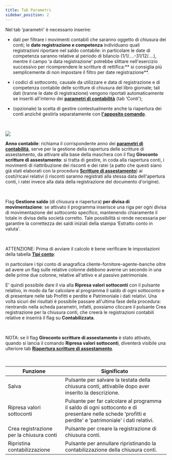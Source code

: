 ```yaml
---
title: Tab Parametri
sidebar_position: 2
---
```


Nel tab ‘parametri' è necessario inserire: 

- dati per filtrare i movimenti contabili che saranno oggetto di chiusura dei conti; le **date registrazione e competenza** individuano quali registrazioni riportare nel saldo contabile: in particolare le date di competenza saranno relative al periodo di bilancio (1/1/….-31/12/….), mentre il campo ‘a data registrazione' potrebbe slittare nell'esercizio successivo per ricomprendere le scritture di rettifica:** si consiglia più semplicemente di non impostare il filtro per date registrazione**.



- i codici di sottoconto, causale da utilizzare e data di registrazione e di competenza contabile delle scritture di chiusura del libro giornale; tali dati (tranne le date di registrazione) vengono riportati automaticamente se inseriti all'interno dei **[parametri di contabilità](/docs/configurations/parameters/finance/accounting-parameters)** (tab ‘Conti');

- (opzionale) la scelta di gestire contestualmente anche la riapertura dei conti anziché gestirla separatamente con **[l'apposito comando](/docs/finance-area/ledger-records/records/automatic-accounts-opening/new)**.

 

![](/img/it-it/finance-area/ledger-records/records/automatic-account-closing/new/parameters-tab/image01.png)



**Anno contabile**: richiama il corrispondente anno dei **[parametri di contabilità](/docs/configurations/parameters/finance/accounting-parameters)**, serve per la gestione della riapertura delle scritture di assestamento, da attivare alla base della maschera con il flag **Giroconto scritture di assestamento**: si tratta di gestire, in coda alla riapertura conti, i movimenti di riattribuzione dei risconti e dei ratei (a patto che questi siano già stati elaborati con la procedura **[Scritture di assestamento](/docs/finance-area/ledger-records/records/adjustment-record/new/adjustment-creation)**) ai costi/ricavi relativi (i risconti saranno registrati alla stessa data dell'apertura conti, i ratei invece alla data della registrazione del documento d'origine).

 

Flag **Gestione saldo** (di chiusura e riapertura) **per divisa di movimentazione**: se attivato il programma inserisce una riga per ogni divisa di movimentazione del sottoconto specifico, mantenendo chiaramente il totale in divisa della società corretto. Tale possibilità si rende necessaria per garantire la correttezza dei saldi iniziali della stampa ‘Estratto conto in valuta'.

 

ATTENZIONE: Prima di avviare il calcolo è bene verificare le impostazioni della tabella **[Tipi conto](/docs/configurations/tables/finance/account-types)**: 

in particolare i tipi conto di anagrafica cliente-fornitore-agente-banche oltre ad avere un flag sulle relative colonne debbono averne un secondo in una delle prime due colonne, relative all'attivo e al passivo patrimoniale. 

E' quindi possibile dare il via alla **Ripresa valori sottoconti** con il pulsante relativo, in modo da far calcolare al programma il saldo di ogni sottoconto e di presentare nelle tab Profitti e perdite e Patrimoniale i dati relativi. Una volta sicuri dei risultati è possibile passare all'ultima fase della procedura: rientrando nella scheda parametri, infatti, possiamo cliccare il pulsante Crea registrazione per la chiusura conti, che creerà le registrazioni contabili relative e inserirà il flag su **Contabilizzata**.

 

NOTA: se il flag **Giroconto scritture di assestamento** è stato attivato, quando si lancia il comando **Ripresa valori sottoconti**, diventerà visibile una ulteriore tab **[Riapertura scritture di assestamento](/docs/finance-area/ledger-records/records/automatic-account-closing/new/re-opening-adjustment-records-tab)**.

 



| Funzione | Significato |
| --- | --- |
| Salva | Pulsante per salvare la testata della chiusura conti, attivabile dopo aver inserito la descrizione. |
| Ripresa valori sottoconti | Pulsante per far calcolare al programma il saldo di ogni sottoconto e di presentare nelle schede ‘profitti e perdite' e ‘patrimoniale' i dati relativi. |
| Crea registrazione per la chiusura conti | Pulsante per creare la registrazione di chiusura conti. |
| Ripristina contabilizzazione | Pulsante per annullare  ripristinando la contabilizzazione della chiusura conti. |






